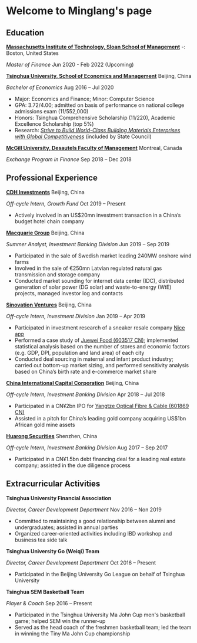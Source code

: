 # Welcome to Minglang's page

## Education

**[Massachusetts Institute of Technology, Sloan School of Management](https://mitsloan.mit.edu/)** -: Boston, United States

_Master of Finance_ Jun 2020 - Feb 2022 (Upcoming)

**[Tsinghua University, School of Economics and Management](https://www.sem.tsinghua.edu.cn/en/)** Beijing, China

_Bachelor of Economics_ Aug 2016 – Jul 2020

- Major: Economics and Finance; Minor: Computer Science
- GPA: 3.72/4.00; admitted on basis of performance on national college admissions exam (11/552,000)
- Honors: Tsinghua Comprehensive Scholarship (11/220), Academic Excellence Scholarship (top 5%)
- Research: _[Strive to Build World-Class Building Materials Enterprises with Global Competitiveness](http://en.drc.gov.cn/2019-06/04/content_37477081.htm)_ (included by State Council)

**[McGill University, Desautels Faculty of Management](https://www.mcgill.ca/desautels/)** Montreal, Canada

_Exchange Program in Finance_ Sep 2018 – Dec 2018

## Professional Experience

**[CDH Investments](http://www.cdhfund.com/index.php?m=content&c=index&a=english_index)** Beijing, China

_Off-cycle Intern, Growth Fund_ Oct 2019 – Present

- Actively involved in an US$20mn investment transaction in a China’s budget hotel chain company

**[Macquarie Group](https://www.macquarie.com/hk/en.html)** Beijing, China

_Summer Analyst, Investment Banking Division_ Jun 2019 – Sep 2019

- Participated in the sale of Swedish market leading 240MW onshore wind farms
- Involved in the sale of €250mn Latvian regulated natural gas transmission and storage company
- Conducted market sounding for internet data center (IDC), distributed generation of solar power (DG solar) and waste-to-energy (WtE) projects, managed investor log and contacts

**[Sinovation Ventures](http://www.sinovationventures.com/)** Beijing, China

_Off-cycle Intern, Investment Division_ Jan 2019 – Apr 2019

- Participated in investment research of a sneaker resale company [Nice app](http://www.oneniceapp.com/)
- Performed a case study of [Juewei Food (603517 CN)](https://www.juewei.cn/); implemented statistical analysis based on the number of stores and economic factors (e.g. GDP, DPI, population and land area) of each city
- Conducted deal sourcing in maternal and infant product industry; carried out bottom-up market sizing, and performed sensitivity
analysis based on China’s birth rate and e-commerce market share

**[China International Capital Corporation](https://en.cicc.com/)** Beijing, China

_Off-cycle Intern, Investment Banking Division_ Apr 2018 – Jul 2018

- Participated in a CN¥2bn IPO for [Yangtze Optical Fibre & Cable (601869 CN)](https://en.yofc.com/)
- Assisted in a pitch for China’s leading gold company acquiring US$1bn African gold mine assets

**[Huarong Securities](http://www.hrsec.com.cn/main/index/index.shtml)** Shenzhen, China

_Off-cycle Intern, Investment Banking Division_ Aug 2017 – Sep 2017

- Participated in a CN¥1.5bn debt financing deal for a leading real estate company; assisted in the due diligence process

## Extracurricular Activities

**Tsinghua University Financial Association**

_Director, Career Development Department_ Nov 2016 – Non 2019

- Committed to maintaining a good relationship between alumni and undergraduates; assisted in annual parties
- Organized career-oriented activities including IBD workshop and business tea side talk


**Tsinghua University Go (Weiqi) Team**

_Director, Career Development Department_ Oct 2016 – Present

- Participated in the Beijing University Go League on behalf of Tsinghua University

**Tsinghua SEM Basketball Team**

_Player & Coach_ Sep 2016 – Present

- Participated in the Tsinghua University Ma John Cup men's basketball game; helped SEM win the runner-up
- Served as the head coach of the freshmen basketball team; led the team in winning the Tiny Ma John Cup championship
